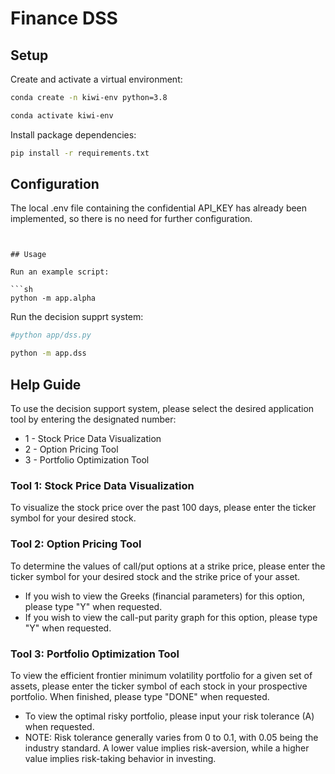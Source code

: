 # Finance DSS
## Setup


Create and activate a virtual environment:


```sh 
conda create -n kiwi-env python=3.8

conda activate kiwi-env
```

Install package dependencies:

```sh
pip install -r requirements.txt
```

## Configuration


The local .env file containing the confidential API_KEY has already been implemented, so there is no need for further configuration.
```


## Usage

Run an example script:

```sh
python -m app.alpha
```

Run the decision supprt system:

```sh
#python app/dss.py

python -m app.dss
```

## Help Guide

To use the decision support system, please select the desired application tool by entering the designated number:
* 1 - Stock Price Data Visualization
* 2 - Option Pricing Tool
* 3 - Portfolio Optimization Tool

### Tool 1: Stock Price Data Visualization
To visualize the stock price over the past 100 days, please enter the ticker symbol for your desired stock.

### Tool 2: Option Pricing Tool
To determine the values of call/put options at a strike price, please enter the ticker symbol for your desired stock and the strike price of your asset.
* If you wish to view the Greeks (financial parameters) for this option, please type "Y" when requested.
* If you wish to view the call-put parity graph for this option, please type "Y" when requested.

### Tool 3: Portfolio Optimization Tool
To view the efficient frontier minimum volatility portfolio for a given set of assets, please enter the ticker symbol of each stock in your prospective portfolio. When finished, please type "DONE" when requested.
* To view the optimal risky portfolio, please input your risk tolerance (A) when requested.
* NOTE: Risk tolerance generally varies from 0 to 0.1, with 0.05 being the industry standard. A lower value implies risk-aversion, while a higher value implies risk-taking behavior in investing.
